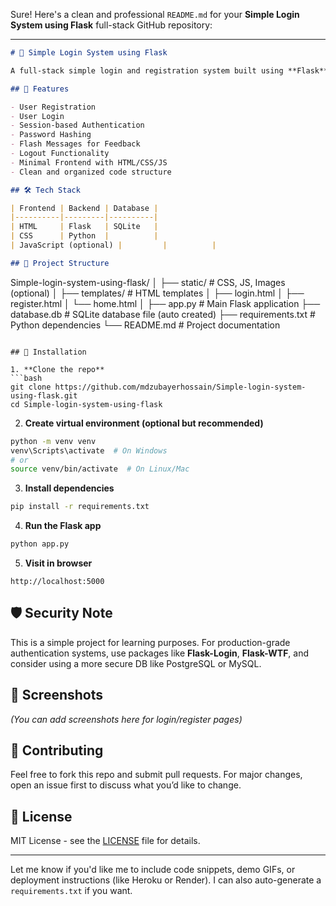 Sure! Here's a clean and professional `README.md` for your **Simple Login System using Flask** full-stack GitHub repository:

---

```markdown
# 🔐 Simple Login System using Flask

A full-stack simple login and registration system built using **Flask** (Python) on the backend and **HTML/CSS/JavaScript** on the frontend. It handles user sign-up, login, session management, and basic form validation.

## 🚀 Features

- User Registration
- User Login
- Session-based Authentication
- Password Hashing
- Flash Messages for Feedback
- Logout Functionality
- Minimal Frontend with HTML/CSS/JS
- Clean and organized code structure

## 🛠️ Tech Stack

| Frontend | Backend | Database |
|----------|---------|----------|
| HTML     | Flask   | SQLite   |
| CSS      | Python  |          |
| JavaScript (optional) |         |          |

## 📂 Project Structure

```
Simple-login-system-using-flask/
│
├── static/                 # CSS, JS, Images (optional)
│
├── templates/              # HTML templates
│   ├── login.html
│   ├── register.html
│   └── home.html
│
├── app.py                  # Main Flask application
├── database.db             # SQLite database file (auto created)
├── requirements.txt        # Python dependencies
└── README.md               # Project documentation
```

## 🔧 Installation

1. **Clone the repo**
```bash
git clone https://github.com/mdzubayerhossain/Simple-login-system-using-flask.git
cd Simple-login-system-using-flask
```

2. **Create virtual environment (optional but recommended)**

```bash
python -m venv venv
venv\Scripts\activate  # On Windows
# or
source venv/bin/activate  # On Linux/Mac
```

3. **Install dependencies**
```bash
pip install -r requirements.txt
```

4. **Run the Flask app**
```bash
python app.py
```

5. **Visit in browser**
```
http://localhost:5000
```

## 🛡️ Security Note

This is a simple project for learning purposes. For production-grade authentication systems, use packages like **Flask-Login**, **Flask-WTF**, and consider using a more secure DB like PostgreSQL or MySQL.

## 📸 Screenshots

*(You can add screenshots here for login/register pages)*

## 🙌 Contributing

Feel free to fork this repo and submit pull requests. For major changes, open an issue first to discuss what you’d like to change.

## 📄 License

MIT License - see the [LICENSE](LICENSE) file for details.


---

Let me know if you'd like me to include code snippets, demo GIFs, or deployment instructions (like Heroku or Render). I can also auto-generate a `requirements.txt` if you want.
